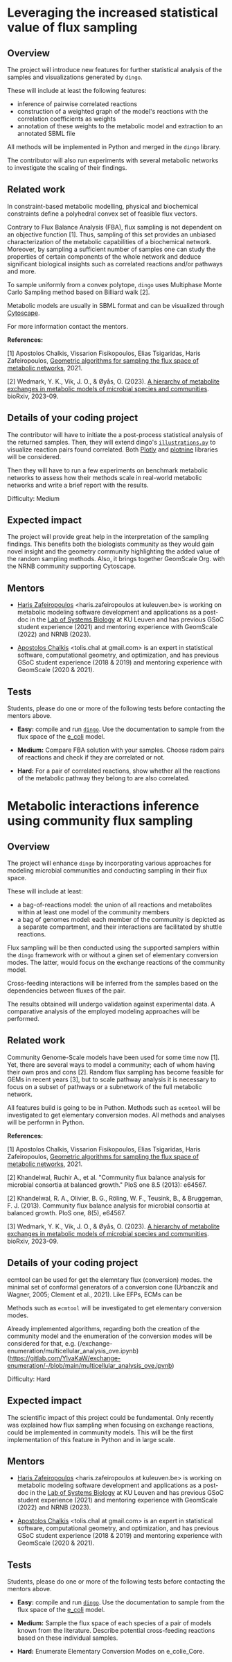<!--  Bio-projects for GSoC2024  -->

# Leveraging the increased statistical value of flux sampling

## Overview

The project will introduce new features for further statistical analysis of the samples and visualizations generated by `dingo`.

These will include at least the following features: 
- inference of pairwise correlated reactions
- construction of a weighted graph of the model's reactions with the correlation coefficients as weights
- annotation of these weights to the metabolic model and extraction to an annotated SBML file


All methods will be implemented in Python and merged in the `dingo` library.

The contributor will also run experiments with several metabolic networks to investigate the scaling of their findings.


## Related work

In constraint-based metabolic modelling, physical and biochemical constraints define a polyhedral convex set of feasible flux vectors. 

Contrary to Flux Balance Analysis (FBA), flux sampling is not dependent on an objective function [1]. 
Thus, sampling of this set provides an unbiased characterization of the metabolic capabilities of a biochemical network. 
Moreover, by sampling a sufficient number of samples one can study the properties of certain components of the whole network and deduce significant biological insights such as correlated reactions and/or pathways and more.

To sample uniformly from a convex polytope, `dingo` uses Multiphase Monte Carlo Sampling method based on Billiard walk [2].

Metabolic models are usually in SBML format and can be visualized through [Cytoscape](https://cytoscape.org).

For more information contact the mentors.


**References:**

[1] Apostolos Chalkis, Vissarion Fisikopoulos, Elias Tsigaridas, Haris Zafeiropoulos, [Geometric algorithms for sampling the flux space of metabolic networks](https://drops.dagstuhl.de/storage/00lipics/lipics-vol189-socg2021/LIPIcs.SoCG.2021.21/LIPIcs.SoCG.2021.21.pdf), 2021. 

[2] Wedmark, Y. K., Vik, J. O., & Øyås, O. (2023). [A hierarchy of metabolite exchanges in metabolic models of microbial species and communities](https://doi.org/10.1101/2023.09.05.556413). bioRxiv, 2023-09.

<!-- also check for visualizations https://github.com/klamt-lab/straindesign/tree/main  -->



## Details of your coding project

The contributor will have to initiate the a post-process statistical analysis of the returned samples.
Then, they will extend dingo's [`illustrations.py`](https://github.com/GeomScale/dingo/blob/develop/dingo/illustrations.py) to visualize reaction pairs found correlated.
Both [Plotly](https://plotly.com) and [plotnine](https://plotnine.readthedocs.io/en/v0.12.4/index.html) libraries will be considered. 

Then they will have to run a few experiments on benchmark metabolic networks to assess how their methods scale in real-world metabolic networks and write a brief report with the results.

Difficulty: Medium


## Expected impact

The project will provide great help in the interpretation of the sampling findings. 
This benefits both the biologists community as they would gain novel insight and the geometry community highlighting the added value of the random sampling methods.
Also, it brings together GeomScale Org. with the NRNB community supporting Cytoscape.


## Mentors

- [Haris Zafeiropoulos](https://hariszaf.github.io) <haris.zafeiropoulos at kuleuven.be> is working on metabolic modeling software development and applications as a post-doc in the [Lab of Systems Biology](http://msysbiology.com) at KU Leuven and has previous GSoC student experience (2021) and mentoring experience with GeomScale (2022) and NRNB (2023).


- [Apostolos Chalkis](https://tolischal.github.io) <tolis.chal at gmail.com> is an expert in statistical software, computational geometry, and optimization, and has previous GSoC student experience (2018 & 2019) and mentoring experience with GeomScale (2020 & 2021).


## Tests

Students, please do one or more of the following tests before contacting the mentors above.

- **Easy:** compile and run [`dingo`](https://github.com/GeomScale/dingo). Use the documentation to sample from the flux space of the [e_coli](https://github.com/GeomScale/dingo/tree/develop/ext_data) model.

- **Medium:** Compare FBA solution with your samples. Choose radom pairs of reactions and check if they are correlated or not.

- **Hard:** For a pair of correlated reactions, show whether all the reactions of the metabolic pathway they belong to are also correlated. 



<!-- ======================================================= -->




# Metabolic interactions inference using community flux sampling

## Overview
 
The project will enhance `dingo` by incorporating various approaches for modeling microbial communities and conducting sampling in their flux space.

These will include at least: 
- a bag-of-reactions model: the union of all reactions and metabolites within at least one model of the community members 
- a bag of genomes model: each member of the community is depicted as a separate compartment, and their interactions are facilitated by shuttle reactions.


Flux sampling will be then conducted using the supported samplers within the `dingo` framework with or without a 
ginen set of elementary conversion modes.
The latter, would focus on the exchange reactions of the community model.

Cross-feeding interactions will be inferred from the samples based on the 
dependencies between fluxes of the pair.

The results obtained will undergo validation against experimental data. 
A comparative analysis of the employed modeling approaches will be performed.


## Related work

Community Genome-Scale models have been used for some time now [1].
Yet, there are several ways to model a community; each of whom having their own pros and cons [2]. 
Random flux sampling has become feasible for GEMs in recent years [3], but to scale pathway analysis it is necessary to focus on a subset of pathways or a subnetwork of the full metabolic network.

All features build is going to be in Puthon.
Methods such as `ecmtool` will be investigated to get elementary conversion modes.
All methods and analyses will be performn in Python.



**References:**


[1] Apostolos Chalkis, Vissarion Fisikopoulos, Elias Tsigaridas, Haris Zafeiropoulos, [Geometric algorithms for sampling the flux space of metabolic networks](https://drops.dagstuhl.de/storage/00lipics/lipics-vol189-socg2021/LIPIcs.SoCG.2021.21/LIPIcs.SoCG.2021.21.pdf), 2021. 


[2] Khandelwal, Ruchir A., et al. "Community flux balance analysis for microbial consortia at balanced growth." PloS one 8.5 (2013): e64567.


[2] Khandelwal, R. A., Olivier, B. G., Röling, W. F., Teusink, B., & Bruggeman, F. J. (2013). Community flux balance analysis for microbial consortia at balanced growth. PloS one, 8(5), e64567.






[3] Wedmark, Y. K., Vik, J. O., & Øyås, O. (2023). [A hierarchy of metabolite exchanges in metabolic models of microbial species and communities](https://doi.org/10.1101/2023.09.05.556413). bioRxiv, 2023-09.


<!-- https://doi.org/10.1016/j.csbj.2020.12.003
http://dx.doi.org/10.1098/rsif.2016.0627
cFBA: https://doi.org/10.1371/journal.pone.0064567  -->

<!-- Implementations -->
<!-- https://github.com/manuelgloeckler/ncmw/blob/main/ncmw/community/community_models.py -->
<!-- https://github.com/micom-dev/micom/blob/main/micom/community.py 
Sampling on EFM: https://gitlab.com/YlvaKaW/exchange-enumeration/-/blob/main/multicellular_analysis_ove.ipynb -->


<!-- [2] https://github.com/micom-dev/micom/blob/main/micom/community.py 
Sampling on EFM: https://gitlab.com/YlvaKaW/exchange-enumeration/-/blob/main/multicellular_analysis_ove.ipynb -->




## Details of your coding project

ecmtool can be used for get the elemntary flux (conversion) modes. 
the minimal set of conformal generators of a conversion cone (Urbanczik and Wagner, 2005; Clement et al., 2021). Like EFPs, ECMs can be

Methods such as `ecmtool` will be investigated to get elementary conversion modes.


Already implemented algorithms, regarding both the creation of the community model and the enumeration of the conversion modes will be considered for that, 
e.g. (/exchange-enumeration/multicellular_analysis_ove.ipynb)(https://gitlab.com/YlvaKaW/exchange-enumeration/-/blob/main/multicellular_analysis_ove.ipynb)



Difficulty: Hard



## Expected impact

The scientific impact of this project could be fundamental.
Only recently was explained how flux sampling when focusing on exchange reactions, could be implemented in community models.
This will be the first implementation of this feature in Python and in large scale.


## Mentors

- [Haris Zafeiropoulos](https://hariszaf.github.io) <haris.zafeiropoulos at kuleuven.be> is working on metabolic modeling software development and applications as a post-doc in the [Lab of Systems Biology](http://msysbiology.com) at KU Leuven and has previous GSoC student experience (2021) and mentoring experience with GeomScale (2022) and NRNB (2023).


- [Apostolos Chalkis](https://tolischal.github.io) <tolis.chal at gmail.com> is an expert in statistical software, computational geometry, and optimization, and has previous GSoC student experience (2018 & 2019) and mentoring experience with GeomScale (2020 & 2021).


## Tests

Students, please do one or more of the following tests before contacting the mentors above.

- **Easy:** compile and run [`dingo`](https://github.com/GeomScale/dingo). Use the documentation to sample from the flux space of the [e_coli](https://github.com/GeomScale/dingo/tree/develop/ext_data) model.

- **Medium:** Sample the flux space of each species of a pair of models known from the literature. Describe potential cross-feeding reactions based on these individual samples. 

- **Hard:** Enumerate Elementary Conversion Modes on e_colie_Core. 


